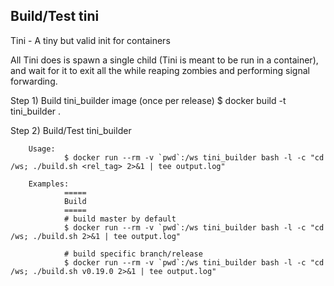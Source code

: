Build/Test tini
---------------
Tini - A tiny but valid init for containers

All Tini does is spawn a single child (Tini is meant to be run in a container), and wait for it to exit all the
while reaping zombies and performing signal forwarding.


Step 1) Build tini_builder image (once per release)
        $ docker build -t tini_builder .

Step 2) Build/Test tini_builder

        Usage:
                $ docker run --rm -v `pwd`:/ws tini_builder bash -l -c "cd /ws; ./build.sh <rel_tag> 2>&1 | tee output.log"

        Examples:
                =====
                Build
                =====
                # build master by default
                $ docker run --rm -v `pwd`:/ws tini_builder bash -l -c "cd /ws; ./build.sh 2>&1 | tee output.log"

                # build specific branch/release
                $ docker run --rm -v `pwd`:/ws tini_builder bash -l -c "cd /ws; ./build.sh v0.19.0 2>&1 | tee output.log"
